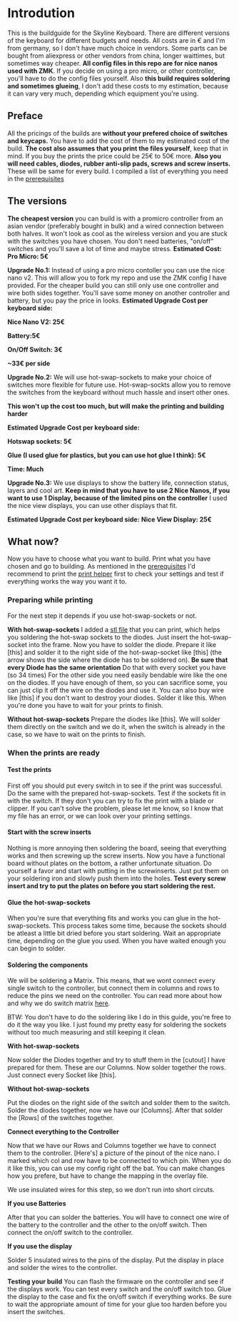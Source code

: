 # Introdution
This is the buildguide for the Skyline Keyboard.
There are different versions of the keyboard for different budgets and needs.
All costs are in € and I'm from germany, so I don't have much choice in vendors.
Some parts can be bought from aliexpress or other vendors from china, longer waittimes, but sometimes way cheaper.
**All config files in this repo are for nice nanos used with ZMK**.
If you decide on using a pro micro, or other controller, you'll have to do the config files yourself.
Also **this build requires soldering and sometimes glueing**, I don't add these costs to my estimation, because it can vary very much, depending which equipment you're using.

## Preface
All the pricings of the builds are **without your prefered choice of switches and keycaps.**
You have to add the cost of them to my estimated cost of the build.
**The cost also assumes that you print the files yourself**, keep that in mind. 
If you buy the prints the price could be 25€ to 50€ more.
**Also you will need cables, diodes, rubber anti-slip pads, screws and screw inserts.**
These will be same for every build. I compiled a list of everything you need in the [prerequisites](PREREQUISITES.md)

## The versions
**The cheapest version** you can build is with a promicro controller from an asian vendor (preferably bought in bulk) and a wired connection between both halves.
It won't look as cool as the wireless version and you are stuck with the switches you have chosen. 
You don't need batteries, "on/off" switches and you'll save a lot of time and maybe stress.
**Estimated Cost:**
**Pro Micro: 5€**

**Upgrade No.1:**
Instead of using a pro micro contoller you can use the nice nano v2.
This will allow you to fork my repo and use the ZMK config I have provided. 
For the cheaper build you can still only use one controller and wire both sides together. You'll save some money on another controller and battery, but you pay the price in looks.
**Estimated Upgrade Cost per keyboard side:**

**Nice Nano V2: 25€**

**Battery:5€**

**On/Off Switch: 3€**

**~33€ per side**

**Upgrade No.2:**
We will use hot-swap-sockets to make your choice of switches more flexible for future use. Hot-swap-sockts allow you to remove the switches from the keyboard without much hassle and insert other ones.

**This won't up the cost too much, but will make the printing and building harder**

**Estimated Upgrade Cost per keyboard side:**

**Hotswap sockets: 5€**

**Glue (I used glue for plastics, but you can use hot glue I think): 5€**

**Time: Much**

**Upgrade No.3:**
We use displays to show the battery life, connection status, layers and cool art.
**Keep in mind that you have to use 2 Nice Nanos, if you want to use 1 Display, because of the limited pins on the controller**
I used the nice view displays, you can use other displays that fit.


**Estimated Upgrade Cost per keyboard side:**
**Nice View Display: 25€**

## What now?
Now you have to choose what you want to build. 
Print what you have chosen and go to building.
As mentioned in the [prerequisites](PREREQUISITES.md) I'd recommend to print the [print helper](../stls/print_helper.stl) first to check your settings and test if everything works the way you want it to.

### Preparing while printing

For the next step it depends if you use hot-swap-sockets or not.

**With hot-swap-sockets**
I added a [stl file](../stls/hot_socket_helper.stl) that you can print, which helps you soldering the hot-swap sockets to the diodes. Just insert the hot-swap-socket into the frame.
Now you have to solder the diode. Prepare it like [this] and solder it to the right side of the hot-swap-socket like [this] (the arrow shows the side where the diode has to be soldered on).
**Be sure that every Diode has the same orientation**
Do that with every socket you have (so 34 times)
For the other side you need easily bendable wire like the one on the diodes. If you have enough of them, so you can sacrifice some, you can just clip it off the wire on the diodes and use it. You can also buy wire like [this] if you don't want to destroy your diodes.
Solder it like this. 
When you're done you have to wait for your prints to finish.

**Without hot-swap-sockets**
Prepare the diodes like [this].
We will solder them directly on the switch and we do it, when the switch is already in the case, so we have to wait on the prints to finish.


### When the prints are ready

#### Test the prints
First off you should put every switch in to see if the print was successful. Do the same with the prepared hot-swap-sockets. Test if the sockets fit in with the switch. 
If they don't you can try to fix the print with a blade or clipper. If you can't solve the problem, please let me know, so I know that my file has an error, or we can look over your printing settings. 

#### Start with the screw inserts
Nothing is more annoying then soldering the board, seeing that everything works and then screwing up the screw inserts. Now you have a functional board without plates on the bottom, a rather unfortunate situation.
Do yourself a favor and start with putting in the screwinserts. Just put them on your soldering iron and slowly push them into the holes. 
**Test every screw insert and try to put the plates on before you start soldering the rest.**

#### Glue the hot-swap-sockets
When you're sure that everything fits and works you can glue in the hot-swap-sockets. This process takes some time, because the sockets should be atleast a little bit dried before you start soldering. Wait an appropriate time, depending on the glue you used. 
When you have waited enough you can begin to solder.

#### Soldering the components
We will be soldering a Matrix. This means, that we wont connect every single switch to the controller, but connect them in columns and rows to reduce the pins we need on the controller. You can read more about how and why we do switch matrix [here](https://www.crackedthecode.co/a-complete-guide-to-building-a-hand-wired-keyboard/#key-switch-diode-installationhttps://www.crackedthecode.co/a-complete-guide-to-building-a-hand-wired-keyboard/#key-switch-diode-installation
).

BTW: You don't have to do the soldering like I do in this guide, you're free to do it the way you like. I just found my pretty easy for soldering the sockets without too much measuring and still keeping it clean.

**With hot-swap-sockets**

Now solder the Diodes together and try to stuff them in the [cutout] I have prepared for them. These are our Columns.
Now solder together the rows. Just connect every Socket like [this]. 

**Without hot-swap-sockets**

Put the diodes on the right side of the switch and solder them to the switch. 
Solder the diodes together, now we have our [Columns].
After that solder the [Rows] of the switches together.

**Connect everything to the Controller**

Now that we have our Rows and Columns together we have to connect them to the controller. [Here's] a picture of the pinout of the nice nano. I marked which col and row have to be connected to which pin. When you do it like this, you can use my config right off the bat. You can make changes how you prefere, but have to change the mapping in the overlay file.

We use insulated wires for this step, so we don't run into short circuts. 

**If you use Batteries**

After that you can solder the batteries. You will have to connect one wire of the battery to the controller and the other to the on/off switch. Then connect the on/off switch to the controller.

**If you use the display**

Solder 5 insulated wires to the pins of the display. Put the display in place and solder the wires to the controller. 

**Testing your build**
You can flash the firmware on the controller and see if the displays work.
You can test every switch and the on/off switch too. 
Glue the display to the case and fix the on/off switch if everything works.
Be sure to wait the appropriate amount of time for your glue too harden before you insert the switches. 


